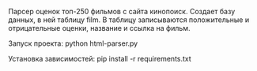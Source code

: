Парсер оценок топ-250 фильмов с сайта кинопоиск. Создает базу данных, в ней таблицу film. 
В таблицу записываются положительные и отрицательные оценки, название и ссылка на фильм.

Запуск проекта: python html-parser.py

Установка зависимостей: pip install -r requirements.txt
